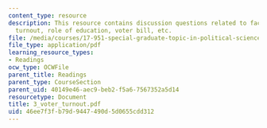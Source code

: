 ```yaml
---
content_type: resource
description: This resource contains discussion questions related to factors of voter
  turnout, role of education, voter bill, etc.
file: /media/courses/17-951-special-graduate-topic-in-political-science-political-behavior-fall-2005/46ee7f3fb79d9447490d5d0655cdd312_3_voter_turnout.pdf
file_type: application/pdf
learning_resource_types:
- Readings
ocw_type: OCWFile
parent_title: Readings
parent_type: CourseSection
parent_uid: 40149e46-aec9-beb2-f5a6-7567352a5d14
resourcetype: Document
title: 3_voter_turnout.pdf
uid: 46ee7f3f-b79d-9447-490d-5d0655cdd312
---
```

